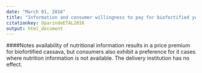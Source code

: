 ```yaml
---
date: "March 01, 2016"
title: "Information and consumer willingness to pay for biofortified yellow cassava: evidence from experimental auctions in Nigeria"
citationkey: OparindeETAL2016
output: html_document
---
```


####Notes
availability of nutritional information results in a price premium for biofortified cassava, but consumers also exhibit a preference for it cases where nutrition information is not available. The delivery institution has no effect.
